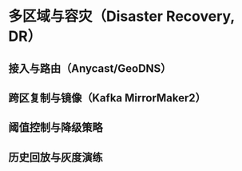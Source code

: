 # 多区域与容灾（Disaster Recovery, DR）

## 接入与路由（Anycast/GeoDNS）

## 跨区复制与镜像（Kafka MirrorMaker2）

## 阈值控制与降级策略

## 历史回放与灰度演练
